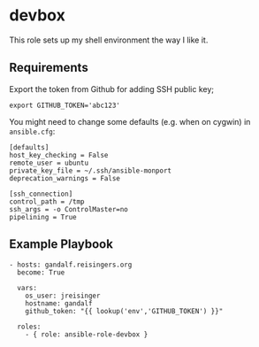 devbox
======

This role sets up my shell environment the way I like it.

Requirements
------------

Export the token from Github for adding SSH public key;

    export GITHUB_TOKEN='abc123'

You might need to change some defaults (e.g. when on cygwin) in `ansible.cfg`:

    [defaults]
    host_key_checking = False
    remote_user = ubuntu
    private_key_file = ~/.ssh/ansible-monport
    deprecation_warnings = False

    [ssh_connection]
    control_path = /tmp
    ssh_args = -o ControlMaster=no
    pipelining = True

Example Playbook
----------------

    - hosts: gandalf.reisingers.org
      become: True

      vars:
        os_user: jreisinger
        hostname: gandalf
        github_token: "{{ lookup('env','GITHUB_TOKEN') }}"

      roles:
        - { role: ansible-role-devbox }
